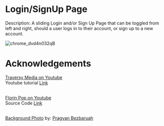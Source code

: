 # Login/SignUp Page
Description: A sliding Login and/or Sign Up Page that can be toggled from left and right, should a user logs in to their account, or sign up to a new account.

![chrome_dvd4n032qB](https://user-images.githubusercontent.com/110365482/197794489-0010b4ee-258f-43b3-809b-20981df67234.gif)

# Acknowledgements

<a href ="https://www.youtube.com/c/TraversyMedia" target="_blank">Traversy Media on Youtube</a><br>
Youtube tutorial <a href="https://www.youtube.com/watch?v=mUdo6w87rh4&t=98s" target="_blank">Link</a>
<br><br>

<a href ="https://www.youtube.com/c/FlorinPop" target="_blank">Florin Pop on Youtube</a><br>
Source Code <a href="https://www.youtube.com/redirect?event=video_description&redir_token=QUFFLUhqbjBsZUVaclpBTTRyQnNfT0F2ZW1YVkoteDZRd3xBQ3Jtc0ttZHBKQ2hCOFZlVWZOS1lhQl96WlptbVQwNWFlS05NRzZHVUxaMUI3TzNRVjZaWGJRX3d3cDNDVHpnNGd3cmw0TUx0c0JlTzFFV3RZX05HRUZXSEhkbmZURmNUVGdhNkRRYjlKdEVveTdCckJNX3lnUQ&q=https%3A%2F%2Fcodepen.io%2FFlorinPop17%2Fpen%2FvPKWjd&v=mUdo6w87rh4" target="_blank">Link</a>
<br><br>

<a href ="https://www.pexels.com/photo/close-up-photo-of-lettuce-using-hydroponics-farming-4199758/" target="_blank">Background Photo</a> by: <a href ="https://www.pexels.com/@pragyanbezbo/" target="_blank">Pragyan Bezbaruah</a>
